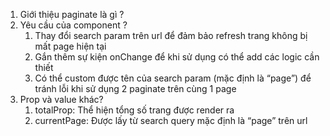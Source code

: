 1. Giới thiệu paginate là gì ?
2. Yêu cầu của component ?
    1. Thay đổi search param trên url để đảm bảo refresh trang không bị mất page hiện tại
    2. Gắn thêm sự kiện onChange để khi sử dụng có thể add các logic cần thiết
    3. Có thể custom được tên của search param (mặc định là “page”) để tránh lỗi khi sử dụng 2 paginate trên cùng 1 page
3. Prop và value khác?
    1. totalProp: Thể hiện tổng số trang được render ra
    2. currentPage: Được lấy từ search query mặc định là “page” trên url